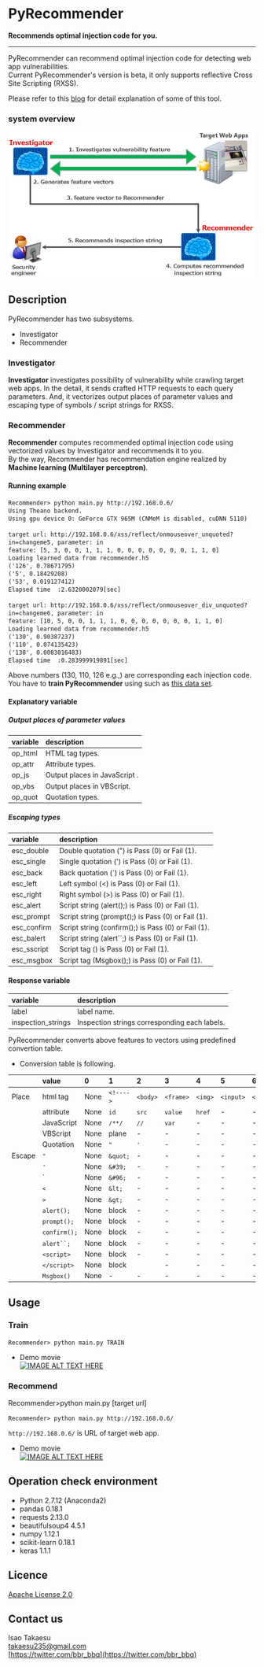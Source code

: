 # PyRecommender
**Recommends optimal injection code for you.**

---
PyRecommender can recommend optimal injection code for detecting web app vulnerabilities.  
Current PyRecommender's version is beta, it only supports reflective Cross Site Scripting (RXSS).  

Please refer to this [blog](https://www.mbsd.jp/blog/20170707.html) for detail explanation of some of this tool.  

### system overview
![PyRecommender overview](system_overview.png)

## Description
PyRecommender has two subsystems.  
 * Investigator
 * Recommender

### Investigator
**Investigator** investigates possibility of vulnerability while crawling target web apps. In the detail, it sends crafted HTTP requests to each query parameters. And, it vectorizes output places of parameter values and escaping type of symbols / script strings for RXSS.

### Recommender
**Recommender** computes recommended optimal injection code using vectorized values by Investigator and recommends it to you.  
By the way, Recommender has recommendation engine realized by **Machine learning (Multilayer perceptron)**.  

#### Running example
```
Recommender> python main.py http://192.168.0.6/
Using Theano backend.
Using gpu device 0: GeForce GTX 965M (CNMeM is disabled, cuDNN 5110)

target url: http://192.168.0.6/xss/reflect/onmouseover_unquoted?in=changeme5, parameter: in
feature: [5, 3, 0, 0, 1, 1, 1, 0, 0, 0, 0, 0, 0, 0, 1, 1, 0]
Loading learned data from recommender.h5
('126', 0.78671795)
('5', 0.18429208)
('53', 0.019127412)
Elapsed time  :2.6320002079[sec]

target url: http://192.168.0.6/xss/reflect/onmouseover_div_unquoted?in=changeme6, parameter: in
feature: [10, 5, 0, 0, 1, 1, 1, 0, 0, 0, 0, 0, 0, 0, 1, 1, 0]
Loading learned data from recommender.h5
('130', 0.90387237)
('110', 0.074135423)
('138', 0.0083016483)
Elapsed time  :0.283999919891[sec]
```

Above numbers (130, 110, 126 e.g.,) are corresponding each injection code.  
You have to **train PyRecommender** using such as [this data set](https://github.com/13o-bbr-bbq/machine_learning_security/blob/master/Recommender/train_data/train_xss.csv).  

#### Explanatory variable
##### Output places of parameter values
 |variable|description|
 |:---|:---|
 |op_html|HTML tag types.|
 |op_attr|Attribute types.|
 |op_js|Output places in JavaScript .|
 |op_vbs|Output places in VBScript.|
 |op_quot|Quotation types.|

##### Escaping types
 |variable|description|
 |:---|:---|
 |esc_double|Double quotation (") is Pass (0) or Fail (1).|
 |esc_single|Single quotation (') is Pass (0) or Fail (1).|
 |esc_back|Back quotation (\`) is Pass (0) or Fail (1).|
 |esc_left|Left symbol (<) is Pass (0) or Fail (1).|
 |esc_right|Right symbol (>) is Pass (0) or Fail (1).|
 |esc_alert|Script string (alert();) is Pass (0) or Fail (1).|
 |esc_prompt|Script string (prompt();) is Pass (0) or Fail (1).|
 |esc_confirm|Script string (confirm();) is Pass (0) or Fail (1).|
 |esc_balert|Script string (alert\`\`;) is Pass (0) or Fail (1).|
 |esc_sscript|Script tag (<script>) is Pass (0) or Fail (1).|
 |esc_escript|Script tag (</script>) is Pass (0) or Fail (1).|
 |esc_msgbox|Script tag (Msgbox();) is Pass (0) or Fail (1).|

#### Response variable
 |variable|description|
 |:---|:---|
 |label|label name.|
 |inspection_strings|Inspection strings corresponding each labels.|

PyRecommender converts above features to vectors using predefined convertion table.  

 * Conversion table is following.  

 ||value|0|1|2|3|4|5|6|7|8|9|10|
 |:---|:---|:---|:---|:---|:---|:---|:---|:---|:---|:---|:---|:---|
 |Place|html tag|None|`<!---->`|`<body>`|`<frame>`|`<img>`|`<input>`|`<script>`|`<textarea>`|`<iframe>`|`<a>`|`<div>`|
 ||attribute|None|`id`|`src`|`value`|`href`|-|-|-|-|-|-|
 ||JavaScript|None|`/**/`|`//`|`var`|-|-|-|-|-|-|-|
 ||VBScript|None|plane|-|-|-|-|-|-|-|-|-|
 ||Quotation|None|`"`|`'`|-|-|-|-|-|-|-|-|
 |Escape|`"`|None|`&quot;`|-|-|-|-|-|-|-|-|-|
 ||`'`|None|`&#39;`|-|-|-|-|-|-|-|-|-|
 ||`|None|`&#96;`|-|-|-|-|-|-|-|-|-|
 ||`<`|None|`&lt;`|-|-|-|-|-|-|-|-|-|
 ||`>`|None|`&gt;`|-|-|-|-|-|-|-|-|-|
 ||`alert();`|None|block|-|-|-|-|-|-|-|-|-|
 ||`prompt();`|None|block|-|-|-|-|-|-|-|-|-|
 ||`confirm();`|None|block|-|-|-|-|-|-|-|-|-|
 ||`alert``;`|None|block|-|-|-|-|-|-|-|-|-|
 ||`<script>`|None|block|-|-|-|-|-|-|-|-|-|
 ||`</script>`|None|block||-|-|-|-|-|-|-|-|-|
 ||`Msgbox()`|None|-|-|-|-|-|-|-|-|-|-|

## Usage
### Train
```
Recommender> python main.py TRAIN
```

 * Demo movie  
 [![IMAGE ALT TEXT HERE](http://img.youtube.com/vi/V2sqJIfYiKk/0.jpg)](https://www.youtube.com/watch?v=V2sqJIfYiKk)

### Recommend
Recommender>python main.py [target url]  
```
Recommender> python main.py http://192.168.0.6/
```
`http://192.168.0.6/` is URL of target web app.  

 * Demo movie  
 [![IMAGE ALT TEXT HERE](http://img.youtube.com/vi/0PlQM1NwXlw/0.jpg)](https://www.youtube.com/watch?v=0PlQM1NwXlw)

## Operation check environment
* Python 2.7.12 (Anaconda2)
* pandas 0.18.1
* requests 2.13.0
* beautifulsoup4 4.5.1 
* numpy 1.12.1
* scikit-learn 0.18.1
* keras 1.1.1

## Licence

[Apache License 2.0](https://github.com/13o-bbr-bbq/machine_learning_security/blob/master/Recommender/LICENSE)

## Contact us

Isao Takaesu  
takaesu235@gmail.com  
[https://twitter.com/bbr_bbq](https://twitter.com/bbr_bbq)

